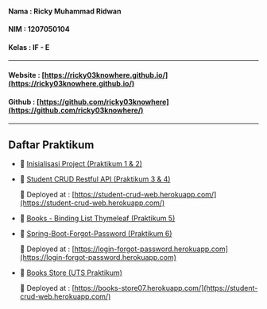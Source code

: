 #### Nama   : Ricky Muhammad Ridwan
#### NIM	  : 1207050104
#### Kelas	: IF - E
-------------------------------------------

#### Website : [https://ricky03knowhere.github.io/](https://ricky03knowhere.github.io/)
#### Github  : [https://github.com/ricky03knowhere](https://github.com/ricky03knowhere/)

--------------------------------------------
## Daftar Praktikum
- 📁 [Inisialisasi Project (Praktikum 1 & 2)](https://github.com/ricky03knowhere/PBO_IF_E/tree/main/pertemuan_1)
- 📁 [Student CRUD Restful API (Praktikum 3 & 4)](https://github.com/ricky03knowhere/PBO_IF_E/tree/main/pertemuan_2)
  
  🚀 Deployed at : [https://student-crud-web.herokuapp.com/](https://student-crud-web.herokuapp.com/)
- 📁 [Books - Binding List Thymeleaf (Praktikum 5)](https://github.com/ricky03knowhere/PBO_IF_E/tree/main/pertemuan_3)

- 📁 [Spring-Boot-Forgot-Password (Praktikum 6)](https://github.com/ricky03knowhere/PBO_IF_E/tree/main/pertemuan_4)
  
  🚀 Deployed at : [https://login-forgot-password.herokuapp.com](https://login-forgot-password.herokuapp.com)
  
- 📁 [Books Store (UTS Praktikum)](https://github.com/ricky03knowhere/books-store-springboot-web)
  
  🚀 Deployed at : [https://books-store07.herokuapp.com/](https://student-crud-web.herokuapp.com/)